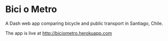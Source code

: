 # Bici o Metro

A Dash web app comparing bicycle and public transport in Santiago, Chile.

The app is live at http://biciometro.herokuapp.com


